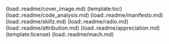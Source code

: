 (load:.readme/cover_image.md)
(template:toc)
(load:.readme/code_analysis.md)
(load:.readme/manifesto.md)
(load:.readme/skillz.md)
(load:.readme/radio.md)
(load:.readme/attribution.md)
(load:.readme/appreciation.md)
(template:license)
(load:.readme/mach.md)